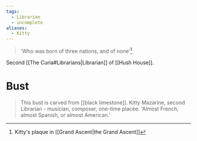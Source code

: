 ```yaml
---
tags:
  - Librarian
  - incomplete
aliases:
  - Kitty
---
```

> 'Who was born of three nations, and of none'[^1]

Second [[The Curia#Librarians|Librarian]] of [[Hush House]].

# Bust
> This bust is carved from [[black limestone]].
> Kitty Mazarine, second Librarian - musician, composer, one-time placée. 'Almost French, almost Spanish, or almost American.'

[^1]: Kitty's plaque in [[Grand Ascent|the Grand Ascent]]